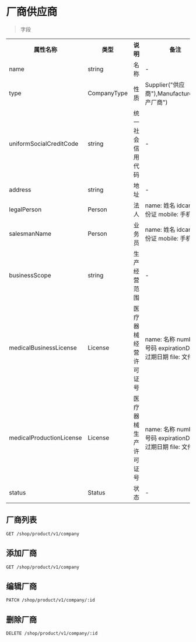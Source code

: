# 厂商供应商

> 字段

<table>
    <tr>
        <th style="width:150px;">属性名称</th>
        <th style="width:150px;">类型</th>
        <th>说明</th>
        <th>备注</th>
    </tr>
    <tr>
        <td>name</td>
        <td>string</td>
        <td>名称</td>
        <td>-</td>
    </tr>
    <tr>
        <td>type</td>
        <td>CompanyType</td>
        <td>性质</td>
        <td>Supplier("供应商"),Manufacturer("生产厂商")</td>
    </tr>
    <tr>
        <td>uniformSocialCreditCode</td>
        <td>string</td>
        <td>统一社会信用代码</td>
        <td>-</td>
    </tr>
    <tr>
        <td>address</td>
        <td>string</td>
        <td>地址</td>
        <td>-</td>
    </tr>
    <tr>
        <td>legalPerson</td>
        <td>Person</td>
        <td>法人</td>
        <td>name: 姓名 idcard: 身份证 mobile: 手机号</td>
    </tr>
    <tr>
        <td>salesmanName</td>
        <td>Person</td>
        <td>业务员</td>
        <td>name: 姓名 idcard: 身份证 mobile: 手机号</td>
    </tr>
    <tr>
        <td>businessScope</td>
        <td>string</td>
        <td>生产经营范围</td>
        <td>-</td>
    </tr>    
    <tr>
        <td>medicalBusinessLicense</td>
        <td>License</td>
        <td>医疗器械经营许可证号</td>
        <td>name: 名称 number: 号码 expirationDate: 过期日期 file: 文件地址</td>
    </tr>
    <tr>
        <td>medicalProductionLicense</td>
        <td>License</td>
        <td>医疗器械生产许可证号</td>
        <td>name: 名称 number: 号码 expirationDate: 过期日期 file: 文件地址</td>
    </tr>    
    <tr>
        <td>status</td>
        <td>Status</td>
        <td>状态</td>
        <td>-</td>
    </tr>
</table>

## 厂商列表

```
GET /shop/product/v1/company
```

## 添加厂商

```
GET /shop/product/v1/company
```

## 编辑厂商

```
PATCH /shop/product/v1/company/:id
```

## 删除厂商

```
DELETE /shop/product/v1/company/:id
```